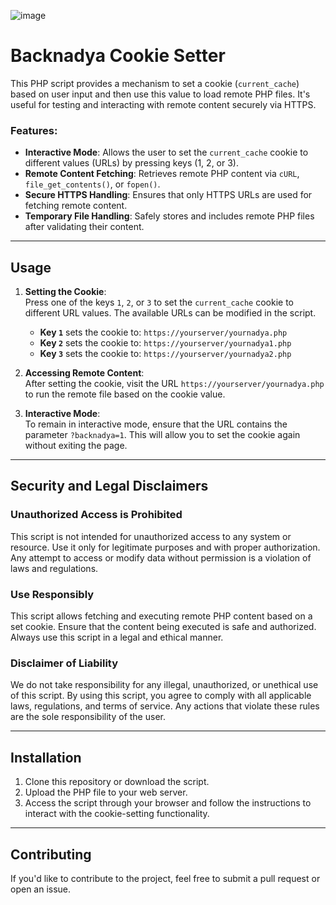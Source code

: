 ![image](https://github.com/user-attachments/assets/eee8ade2-29be-406d-9388-f8c1d09383f2)

# Backnadya Cookie Setter

This PHP script provides a mechanism to set a cookie (`current_cache`) based on user input and then use this value to load remote PHP files. It's useful for testing and interacting with remote content securely via HTTPS.

### Features:
- **Interactive Mode**: Allows the user to set the `current_cache` cookie to different values (URLs) by pressing keys (1, 2, or 3).
- **Remote Content Fetching**: Retrieves remote PHP content via `cURL`, `file_get_contents()`, or `fopen()`.
- **Secure HTTPS Handling**: Ensures that only HTTPS URLs are used for fetching remote content.
- **Temporary File Handling**: Safely stores and includes remote PHP files after validating their content.

---

## Usage

1. **Setting the Cookie**:  
   Press one of the keys `1`, `2`, or `3` to set the `current_cache` cookie to different URL values. The available URLs can be modified in the script.

   - **Key `1`** sets the cookie to: `https://yourserver/yournadya.php`
   - **Key `2`** sets the cookie to: `https://yourserver/yournadya1.php`
   - **Key `3`** sets the cookie to: `https://yourserver/yournadya2.php`

2. **Accessing Remote Content**:  
   After setting the cookie, visit the URL `https://yourserver/yournadya.php` to run the remote file based on the cookie value.

3. **Interactive Mode**:  
   To remain in interactive mode, ensure that the URL contains the parameter `?backnadya=1`. This will allow you to set the cookie again without exiting the page.

---

## Security and Legal Disclaimers

### Unauthorized Access is Prohibited
This script is not intended for unauthorized access to any system or resource. Use it only for legitimate purposes and with proper authorization. Any attempt to access or modify data without permission is a violation of laws and regulations.

### Use Responsibly
This script allows fetching and executing remote PHP content based on a set cookie. Ensure that the content being executed is safe and authorized. Always use this script in a legal and ethical manner.

### Disclaimer of Liability
We do not take responsibility for any illegal, unauthorized, or unethical use of this script. By using this script, you agree to comply with all applicable laws, regulations, and terms of service. Any actions that violate these rules are the sole responsibility of the user.

---

## Installation

1. Clone this repository or download the script.
2. Upload the PHP file to your web server.
3. Access the script through your browser and follow the instructions to interact with the cookie-setting functionality.

---

## Contributing

If you'd like to contribute to the project, feel free to submit a pull request or open an issue.

